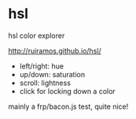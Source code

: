 hsl
===

hsl color explorer

http://ruiramos.github.io/hsl/

- left/right: hue
- up/down: saturation
- scroll: lightness
- click for locking down a color

mainly a frp/bacon.js test, quite nice!
